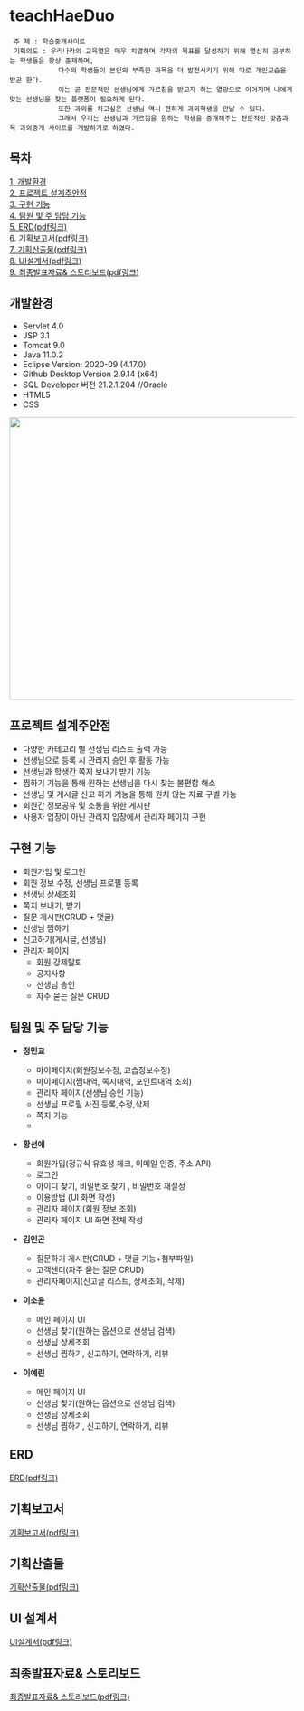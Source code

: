 # teachHaeDuo
```
 주 제 : 학습중개사이트
 기획의도 : 우리나라의 교육열은 매우 치열하며 각자의 목표를 달성하기 위해 열심히 공부하는 학생들은 항상 존재하며, 
            다수의 학생들이 본인의 부족한 과목을 더 발전시키기 위해 따로 개인교습을 받곤 한다. 
            이는 곧 전문적인 선생님에게 가르침을 받고자 하는 열망으로 이어지며 나에게 맞는 선생님을 찾는 플랫폼이 필요하게 된다.  
            또한 과외를 하고싶은 선생님 역시 편하게 과외학생을 만날 수 있다. 
            그래서 우리는 선생님과 가르침을 원하는 학생을 중개해주는 전문적인 맞춤과목 과외중개 사이트를 개발하기로 하였다.
```

## 목차
[1. 개발환경](#개발환경)  
[2. 프로젝트 설계주안점](#프로젝트-설계주안점)  
[3. 구현 기능](#구현-기능)  
[4. 팀원 및 주 담당 기능](#팀원-및-주-담당-기능)<br>
[5. ERD(pdf링크)](https://github.com/Hwangsunae88/TeachHaeDuo/blob/37a4092f1b829b90a0ae546321deb0a0f53656dc/ERD_%EA%B3%BC%EC%99%B8%ED%95%B4%EB%93%80%EC%98%A4.png)<br>
[6. 기획보고서(pdf링크)](https://github.com/Hwangsunae88/TeachHaeDuo/blob/0bcbee6b530a90984cd6482429e0dfd47f846689/%EA%B3%BC%EC%99%B8%ED%95%B4%EB%93%80%EC%98%A4_%EA%B8%B0%ED%9A%8D%EB%B3%B4%EA%B3%A0%EC%84%9C.pdf)<br>
[7. 기획산출물(pdf링크)](https://github.com/Hwangsunae88/TeachHaeDuo/blob/1db6bf0021ab8c8a1ec1306bc817ff6134c4e565/%EA%B3%BC%EC%99%B8%ED%95%B4%EB%93%80%EC%98%A4_%EA%B8%B0%ED%9A%8D%EC%82%B0%EC%B6%9C%EB%AC%BC.pdf)<br>
[8. UI설계서(pdf링크)](https://github.com/Hwangsunae88/TeachHaeDuo/blob/6e621a251331e4e6d02cfdd6f2223e0374688967/%EA%B3%BC%EC%99%B8%ED%95%B4%EB%93%80%EC%98%A4_UI%EC%84%A4%EA%B3%84%EC%84%9C.pdf)<br>
[9. 최종발표자료& 스토리보드(pdf링크)](https://github.com/Hwangsunae88/TeachHaeDuo/blob/7fd6de7416bfd1b3fcfbc666f5bc503149846427/%EA%B3%BC%EC%99%B8%ED%95%B4%EB%93%80%EC%98%A4_%EC%B5%9C%EC%A2%85%EB%B0%9C%ED%91%9C%EC%9E%90%EB%A3%8C.pdf)<br>

## 개발환경
  + Servlet 4.0
  + JSP 3.1
  + Tomcat 9.0
  + Java 11.0.2
  + Eclipse Version: 2020-09 (4.17.0)
  + Github Desktop Version 2.9.14 (x64)
  + SQL Developer 버전 21.2.1.204 //Oracle 
  + HTML5
  + CSS
  
<img src="https://user-images.githubusercontent.com/98323305/194766704-65c85da3-1b0c-4240-ab2d-ded399a4369e.jpg" width="700" height="500"/>

## 프로젝트 설계주안점
  + 다양한 카테고리 별 선생님 리스트 출력 가능
  + 선생님으로 등록 시 관리자 승인 후 활동 가능
  + 선생님과 학생간 쪽지 보내기 받기 기능
  + 찜하기 기능을 통해 원하는 선생님을 다시 찾는 불편함 해소
  + 선생님 및 게시글 신고 하기 기능을 통해 원치 않는 자료 구별 가능
  + 회원간 정보공유 및 소통을 위한 게시판
  + 사용자 입장이 아닌 관리자 입장에서 관리자 페이지 구현

## 구현 기능
  + 회원가입 및 로그인
  + 회원 정보 수정, 선생님 프로필 등록
  + 선생님 상세조회
  + 쪽지 보내기, 받기
  + 질문 게시판(CRUD + 댓글)
  + 선생님 찜하기
  + 신고하기(게시글, 선생님)
  + 관리자 페이지
    + 회원 강제탈퇴
    + 공지사항
    + 선생님 승인
    + 자주 묻는 질문 CRUD


## 팀원 및 주 담당 기능
+ **정민교**
  + 마이페이지(회원정보수정, 교습정보수정)
  + 마이페이지(찜내역, 쪽지내역, 포인트내역 조회)
  + 관리자 페이지(선생님  승인 기능)
  + 선생님 프로필 사진 등록,수정,삭제
  + 쪽지 기능
  + 
+ **황선애**
  + 회원가입(정규식 유효성 체크, 이메일 인증, 주소 API)
  + 로그인
  + 아이디 찾기, 비밀번호 찾기 , 비밀번호 재설정 
  + 이용방법 (UI 화면 작성)
  + 관리자 페이지(회원 정보 조회)
  + 관리자 페이지 UI 화면 전체 작성  
  
+ **김인곤**
  + 질문하기 게시판(CRUD + 댓글 기능+첨부파일)
  + 고객센터(자주 묻는 질문 CRUD)
  + 관리자페이지(신고글 리스트, 상세조회, 삭제)
  
+ **이소윤**
  + 메인 페이지 UI
  + 선생님 찾기(원하는 옵션으로 선생님 검색)
  + 선생님 상세조회
  + 선생님 찜하기, 신고하기, 연락하기, 리뷰
  
+ **이예린**
  + 메인 페이지 UI
  + 선생님 찾기(원하는 옵션으로 선생님 검색)
  + 선생님 상세조회
  + 선생님 찜하기, 신고하기, 연락하기, 리뷰


## ERD

[ERD(pdf링크)](https://github.com/Hwangsunae88/TeachHaeDuo/blob/37a4092f1b829b90a0ae546321deb0a0f53656dc/ERD_%EA%B3%BC%EC%99%B8%ED%95%B4%EB%93%80%EC%98%A4.png)

## 기획보고서
[기획보고서(pdf링크)](https://github.com/Hwangsunae88/TeachHaeDuo/blob/0bcbee6b530a90984cd6482429e0dfd47f846689/%EA%B3%BC%EC%99%B8%ED%95%B4%EB%93%80%EC%98%A4_%EA%B8%B0%ED%9A%8D%EB%B3%B4%EA%B3%A0%EC%84%9C.pdf)
## 기획산출물
[기획산출물(pdf링크)](https://github.com/Hwangsunae88/TeachHaeDuo/blob/1db6bf0021ab8c8a1ec1306bc817ff6134c4e565/%EA%B3%BC%EC%99%B8%ED%95%B4%EB%93%80%EC%98%A4_%EA%B8%B0%ED%9A%8D%EC%82%B0%EC%B6%9C%EB%AC%BC.pdf)

## UI 설계서
[UI설계서(pdf링크)](https://github.com/Hwangsunae88/TeachHaeDuo/blob/6e621a251331e4e6d02cfdd6f2223e0374688967/%EA%B3%BC%EC%99%B8%ED%95%B4%EB%93%80%EC%98%A4_UI%EC%84%A4%EA%B3%84%EC%84%9C.pdf)


## 최종발표자료& 스토리보드
[최종발표자료& 스토리보드(pdf링크)](https://github.com/Hwangsunae88/TeachHaeDuo/blob/7fd6de7416bfd1b3fcfbc666f5bc503149846427/%EA%B3%BC%EC%99%B8%ED%95%B4%EB%93%80%EC%98%A4_%EC%B5%9C%EC%A2%85%EB%B0%9C%ED%91%9C%EC%9E%90%EB%A3%8C.pdf)
  
